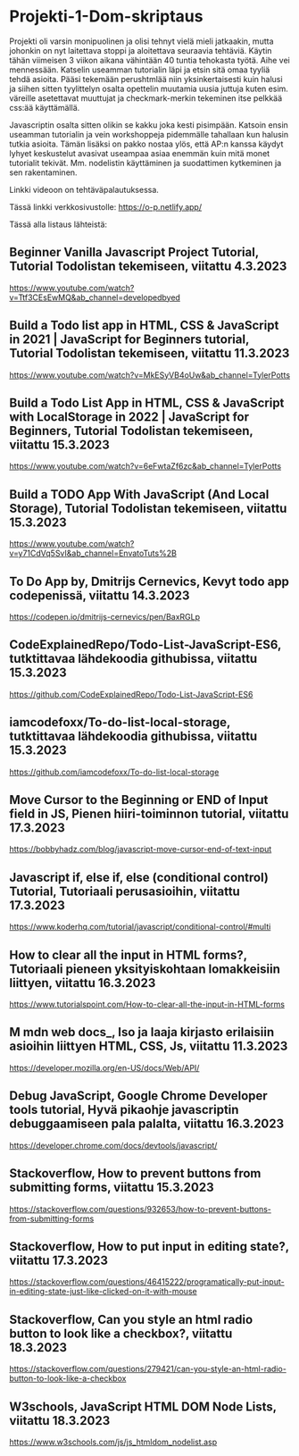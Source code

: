 # Projekti-1-Dom-skriptaus

Projekti oli varsin monipuolinen ja olisi tehnyt vielä mieli jatkaakin, mutta johonkin on nyt laitettava stoppi ja aloitettava seuraavia tehtäviä.
Käytin tähän viimeisen 3 viikon aikana vähintään 40 tuntia tehokasta työtä. Aihe vei mennessään. Katselin useamman tutorialin läpi ja etsin sitä omaa tyyliä tehdä asioita. Pääsi tekemään perushtmlää niin yksinkertaisesti kuin halusi ja siihen sitten tyylittelyn osalta opettelin muutamia uusia juttuja kuten esim. väreille asetettavat muuttujat ja checkmark-merkin tekeminen itse pelkkää css:ää käyttämällä.

Javascriptin osalta sitten olikin se kakku joka kesti pisimpään. Katsoin ensin useamman tutorialin ja vein workshoppeja pidemmälle tahallaan kun halusin tutkia asioita.
Tämän lisäksi on pakko nostaa ylös, että AP:n kanssa käydyt lyhyet keskustelut avasivat useampaa asiaa enemmän kuin mitä monet tutorialit tekivät. Mm. nodelistin käyttäminen ja suodattimen kytkeminen ja sen rakentaminen.

Linkki videoon on tehtäväpalautuksessa.

Tässä linkki verkkosivustolle: https://o-p.netlify.app/

Tässä alla listaus lähteistä:

## Beginner Vanilla Javascript Project Tutorial, Tutorial Todolistan tekemiseen, viitattu 4.3.2023

https://www.youtube.com/watch?v=Ttf3CEsEwMQ&ab_channel=developedbyed

## Build a Todo list app in HTML, CSS & JavaScript in 2021 | JavaScript for Beginners tutorial, Tutorial Todolistan tekemiseen, viitattu 11.3.2023

https://www.youtube.com/watch?v=MkESyVB4oUw&ab_channel=TylerPotts

## Build a Todo List App in HTML, CSS & JavaScript with LocalStorage in 2022 | JavaScript for Beginners, Tutorial Todolistan tekemiseen, viitattu 15.3.2023

https://www.youtube.com/watch?v=6eFwtaZf6zc&ab_channel=TylerPotts

## Build a TODO App With JavaScript (And Local Storage), Tutorial Todolistan tekemiseen, viitattu 15.3.2023

https://www.youtube.com/watch?v=y71CdVq5SvI&ab_channel=EnvatoTuts%2B

## To Do App by, Dmitrijs Cernevics, Kevyt todo app codepenissä, viitattu 14.3.2023

https://codepen.io/dmitrijs-cernevics/pen/BaxRGLp

## CodeExplainedRepo/Todo-List-JavaScript-ES6, tutktittavaa lähdekoodia githubissa, viitattu 15.3.2023

https://github.com/CodeExplainedRepo/Todo-List-JavaScript-ES6

## iamcodefoxx/To-do-list-local-storage, tutktittavaa lähdekoodia githubissa, viitattu 15.3.2023

https://github.com/iamcodefoxx/To-do-list-local-storage

## Move Cursor to the Beginning or END of Input field in JS, Pienen hiiri-toiminnon tutorial, viitattu 17.3.2023

https://bobbyhadz.com/blog/javascript-move-cursor-end-of-text-input

## Javascript if, else if, else (conditional control) Tutorial, Tutoriaali perusasioihin, viitattu 17.3.2023

https://www.koderhq.com/tutorial/javascript/conditional-control/#multi

## How to clear all the input in HTML forms?, Tutoriaali pieneen yksityiskohtaan lomakkeisiin liittyen, viitattu 16.3.2023

https://www.tutorialspoint.com/How-to-clear-all-the-input-in-HTML-forms

## M mdn web docs\_, Iso ja laaja kirjasto erilaisiin asioihin liittyen HTML, CSS, Js, viitattu 11.3.2023

https://developer.mozilla.org/en-US/docs/Web/API/

## Debug JavaScript, Google Chrome Developer tools tutorial, Hyvä pikaohje javascriptin debuggaamiseen pala palalta, viitattu 16.3.2023

https://developer.chrome.com/docs/devtools/javascript/

## Stackoverflow, How to prevent buttons from submitting forms, viitattu 15.3.2023

https://stackoverflow.com/questions/932653/how-to-prevent-buttons-from-submitting-forms

## Stackoverflow, How to put input in editing state?, viitattu 17.3.2023

https://stackoverflow.com/questions/46415222/programatically-put-input-in-editing-state-just-like-clicked-on-it-with-mouse

## Stackoverflow, Can you style an html radio button to look like a checkbox?, viitattu 18.3.2023

https://stackoverflow.com/questions/279421/can-you-style-an-html-radio-button-to-look-like-a-checkbox

## W3schools, JavaScript HTML DOM Node Lists, viitattu 18.3.2023

https://www.w3schools.com/js/js_htmldom_nodelist.asp
